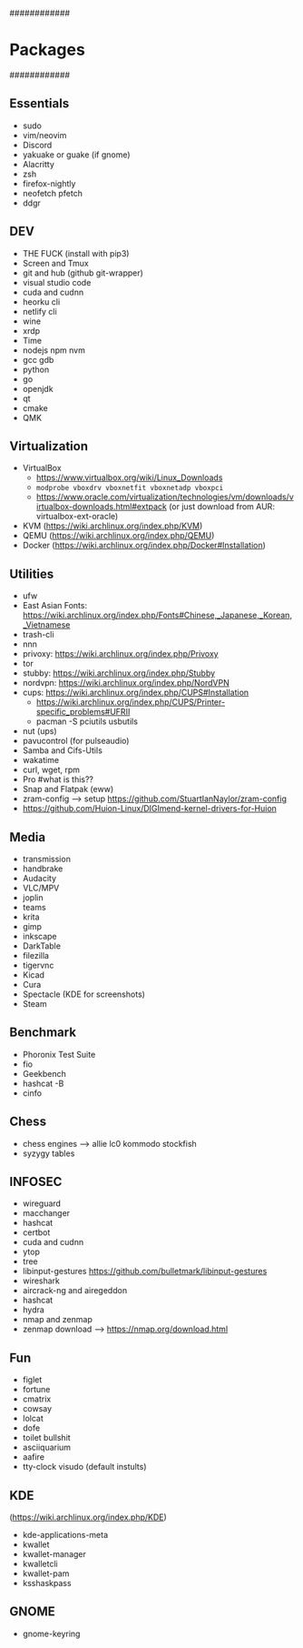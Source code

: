 ############
# Packages #
############

## Essentials
- sudo
- vim/neovim
- Discord
- yakuake or guake (if gnome)
- Alacritty
- zsh
- firefox-nightly
- neofetch pfetch
- ddgr

## DEV
- THE FUCK (install with pip3)
- Screen and Tmux
- git and hub (github git-wrapper)
- visual studio code
- cuda and cudnn
- heorku cli
- netlify cli
- wine
- xrdp
- Time
- nodejs npm nvm
- gcc gdb
- python
- go
- openjdk
- qt
- cmake
- QMK

## Virtualization
- VirtualBox
  - https://www.virtualbox.org/wiki/Linux_Downloads 
  - `modprobe vboxdrv vboxnetfit vboxnetadp vboxpci`
  - https://www.oracle.com/virtualization/technologies/vm/downloads/virtualbox-downloads.html#extpack (or just download from AUR: virtualbox-ext-oracle)
- KVM (https://wiki.archlinux.org/index.php/KVM)
- QEMU (https://wiki.archlinux.org/index.php/QEMU)
- Docker (https://wiki.archlinux.org/index.php/Docker#Installation)

## Utilities
- ufw
- East Asian Fonts: https://wiki.archlinux.org/index.php/Fonts#Chinese,_Japanese,_Korean,_Vietnamese
- trash-cli
- nnn
- privoxy: https://wiki.archlinux.org/index.php/Privoxy
- tor
- stubby: https://wiki.archlinux.org/index.php/Stubby
- nordvpn: https://wiki.archlinux.org/index.php/NordVPN
- cups: https://wiki.archlinux.org/index.php/CUPS#Installation
  - https://wiki.archlinux.org/index.php/CUPS/Printer-specific_problems#UFRII
  - pacman -S pciutils usbutils
- nut (ups)
- pavucontrol (for pulseaudio)
- Samba and Cifs-Utils
- wakatime
- curl, wget, rpm
- Pro #what is this??
- Snap and Flatpak (eww)
- zram-config --> setup https://github.com/StuartIanNaylor/zram-config
- https://github.com/Huion-Linux/DIGImend-kernel-drivers-for-Huion

## Media
- transmission
- handbrake
- Audacity
- VLC/MPV
- joplin
- teams
- krita
- gimp
- inkscape
- DarkTable
- filezilla
- tigervnc
- Kicad
- Cura
- Spectacle (KDE for screenshots)
- Steam

## Benchmark
- Phoronix Test Suite
- fio
- Geekbench
- hashcat -B
- cinfo

## Chess
- chess engines --> allie lc0 kommodo stockfish
- syzygy tables

## INFOSEC
- wireguard
- macchanger
- hashcat
- certbot
- cuda and cudnn
- ytop
- tree
- libinput-gestures https://github.com/bulletmark/libinput-gestures
- wireshark
- aircrack-ng and airegeddon
- hashcat
- hydra
- nmap and zenmap
- zenmap download --> https://nmap.org/download.html

## Fun
- figlet
- fortune
- cmatrix
- cowsay
- lolcat
- dofe
- toilet bullshit
- asciiquarium
- aafire
- tty-clock visudo (default instults)

## KDE
(https://wiki.archlinux.org/index.php/KDE)
- kde-applications-meta
- kwallet
- kwallet-manager
- kwalletcli
- kwallet-pam
- ksshaskpass

## GNOME
- gnome-keyring


